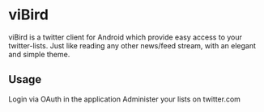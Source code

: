 # viBird

viBird is a twitter client for Android which provide easy access to your twitter-lists. Just like reading any other news/feed stream, with an elegant and simple theme.

## Usage

Login via OAuth in the application
Administer your lists on twitter.com
